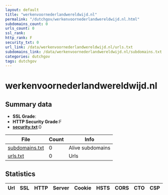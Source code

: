 ```yaml
---
layout: default
title: "werkenvoornederlandwereldwijd.nl"
permalink: "/dutchgov/werkenvoornederlandwereldwijd.nl.html"
subdomains_count: 0
urls_count: 0
ssl_rank: 
http_rank: F
security_txt: 0
url_link: /data/werkenvoornederlandwereldwijd.nl/urls.txt
subdomains_link: /data/werkenvoornederlandwereldwijd.nl/subdomains.txt
categories: dutchgov
tags: dutchgov
---
```



# werkenvoornederlandwereldwijd.nl
## Summary data


 - **SSL Grade**:
 - **HTTP Security Grade**:F
 - **[security.txt](https://www.digitaleoverheid.nl/nieuws/standaard-security-txt-nu-verplicht-voor-overheid/)**:0


| File       | Count | Info |
|------------|-------|------|
|[subdomains.txt](/DutchGovScope/data/werkenvoornederlandwereldwijd.nl/subdomains.txt)|0|Alive subdomains|
|[urls.txt](/DutchGovScope/data/werkenvoornederlandwereldwijd.nl/urls.txt)|0|Urls|


## Statistics


| Url | SSL | HTTP | Server | Cookie | HSTS | CORS | CTO | CSP | XFO | XXP | RP |FP| Tech |Title |
|--------|-------|-------|------|------|------|------|------|------|------|------|------|------|------|------|


